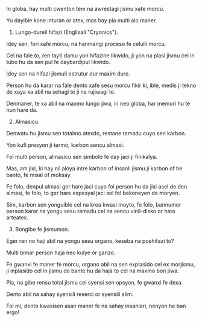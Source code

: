 In globa, hay multi cwenton tem na awrestagi jismu xafe morcu.

Yu dayible kone inturan or atex, mas hay pia multi alo maner.

1) Lungo-dureli hifazi (Englisali "Cryonics").

Idey sen, fori xafe morcu, na hanmangi proceso fe celulli morcu.

Cel na fale to, ren tayti damu yon hifazine likwido, ji yon na plasi jismu cel in tubo hu da sen pul fe daybardipul likwido.

Idey sen na hifazi jismuli estrutur dur maxim dure.

Person hu da karar na fale dento xafe sesu morcu fikir ki, ible, medis ji tekno de xaya xa abil na sehagi te ji na rujiwagi te.

Denmaner, te xa abil na maxmo lungo jiwa, in neo globa, har memori hu te nun hare da.

2) Almasicu.

Denwatu hu jismu sen totalmo atexdo, restane ramadu cuyo sen karbon.

Yon kufi presyon ji termo, karbon sencu almasi.

Fol multi person, almasicu sen simbolo fe day jaci ji finikalya.

Mas, am jixi, ki hay nil aloya intre karbon of insanli jismu ji karbon of he banto, fe misal of moksay.

Fe folo, denpul almasi ger hare jaci cuyo fol person hu da jixi asel de den almasi, fe folo, to ger hare espesyal jaci sol fol bekoneyen de moryen.

Sim, karbon sen yonguible cel na krea kwasi moyto, fe folo, bannumer person karar na yongu sesu ramadu cel na sencu vinil-disko or hata arteatex. 

3) Bongibe fe jismumon.

Eger ren no haji abil na yongu sesu organo, keseba na poshifazi to?

Multi bimar person haja neo kulye or ganzo.

Fe gwanxi fe maner fe morcu, organo abil na sen explasido cel ex morjismu, ji inplasido cel in jismu de bante hu da haja to cel na maxmo bon jiwa. 

Pia, na gibe rensu total jismu cel syensi sen opsyon, fe gwanxi fe dexa.

Dento abil na sahay syensili reserci or syensili alim.

Fol mi, dento kwasisen asan maner fe na sahay insanlari, nenyon he ban ergo!